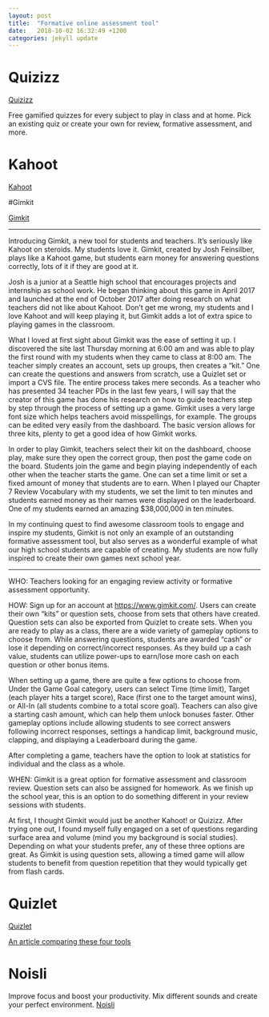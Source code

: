 ```yaml
---
layout: post
title:  "Formative online assessment tool"
date:   2018-10-02 16:32:49 +1200
categories: jekyll update
---
```

# Quizizz
[Quizizz](https://quizizz.com/)

Free gamified quizzes for every subject to play in class and at home. Pick an existing quiz or create your own for review, formative assessment, and more.

# Kahoot
[Kahoot](https://kahoot.com/)


#Gimkit

[Gimkit](https://www.gimkit.com/pricing)


_____
Introducing Gimkit, a new tool for students and teachers.
It’s seriously like Kahoot on steroids. My students love it. Gimkit, created by Josh Feinsilber, plays like a Kahoot game, but students earn money for answering questions correctly, lots of it if they are good at it.

Josh is a junior at a Seattle high school that encourages projects and internship as school work. He began thinking about this game in April 2017 and launched at the end of October 2017 after doing research on what teachers did not like about Kahoot. Don’t get me wrong, my students and I love Kahoot and will keep playing it, but Gimkit adds a lot of extra spice to playing games in the classroom.

What I loved at first sight about Gimkit was the ease of setting it up. I discovered the site last Thursday morning at 6:00 am and was able to play the first round with my students when they came to class at 8:00 am. The teacher simply creates an account, sets up groups, then creates a “kit.” One can create the questions and answers from scratch, use a Quizlet set or import a CVS file. The entire process takes mere seconds. As a teacher who has presented 34 teacher PDs in the last few years, I will say that the creator of this game has done his research on how to guide teachers step by step through the process of setting up a game. Gimkit uses a very large font size which helps teachers avoid misspellings, for example. The groups can be edited very easily from the dashboard. The basic version allows for three kits, plenty to get a good idea of how Gimkit works.

In order to play Gimkit, teachers select their kit on the dashboard, choose play, make sure they open the correct group, then post the game code on the board. Students join the game and begin playing independently of each other when the teacher starts the game. One can set a time limit or set a fixed amount of money that students are to earn. When I played our Chapter 7 Review Vocabulary with my students, we set the limit to ten minutes and students earned money as their names were displayed on the leaderboard. One of my students earned an amazing $38,000,000 in ten minutes.

In my continuing quest to find awesome classroom tools to engage and inspire my students, Gimkit is not only an example of an outstanding formative assessment tool, but also serves as a wonderful example of what our high school students are capable of creating. My students are now fully inspired to create their own games next school year.


_____
WHO: Teachers looking for an engaging review activity or formative assessment opportunity.

HOW: Sign up for an account at https://www.gimkit.com/.  Users can create their own “kits” or question sets, choose from sets that others have created.  Question sets can also be exported from Quizlet to create sets.  When you are ready to play as a class, there are a wide variety of gameplay options to choose from. While answering questions, students are awarded “cash” or lose it depending on correct/incorrect responses.  As they build up a cash value, students can utilize power-ups to earn/lose more cash on each question or other bonus items.

When setting up a game, there are quite a few options to choose from.  Under the Game Goal category, users can select Time (time limit), Target (each player hits a target score), Race (first one to the target amount wins), or All-In (all students combine to a total score goal).  Teachers can also give a starting cash amount, which can help them unlock bonuses faster.  Other gameplay options include allowing students to see correct answers following incorrect responses, settings a handicap limit, background music, clapping, and displaying a Leaderboard during the game.

After completing a game, teachers have the option to look at statistics for individual and the class as a whole.

WHEN: Gimkit is a great option for formative assessment and classroom review.  Question sets can also be assigned for homework. As we finish up the school year, this is an option to do something different in your review sessions with students.

At first, I thought Gimkit would just be another Kahoot! or Quizizz.  After trying one out, I found myself fully engaged on a set of questions regarding surface area and volume (mind you my background is social studies).  Depending on what your students prefer, any of these three options are great.  As Gimkit is using question sets, allowing a timed game will allow students to benefit from question repetition that they would typically get from flash cards.

# Quizlet
[Quizlet](https://quizlet.com/en-gb)


[An article comparing these four tools](http://ditchthattextbook.com/2016/04/21/game-show-classroom-comparing-kahoot-quizizz-quizlet-live-and-quizalize/)


# Noisli
Improve focus and boost your productivity. Mix different sounds and create your perfect environment.
[Noisli](https://www.noisli.com/)
